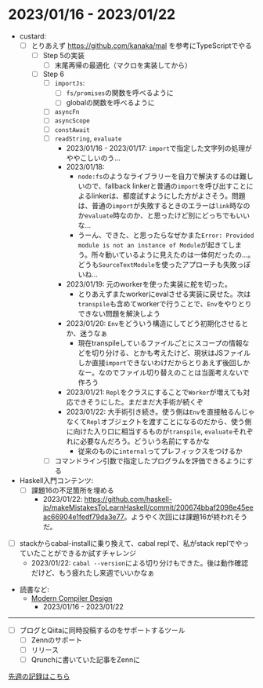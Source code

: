 # 2023/01/16 - 2023/01/22

- custard:
    - [ ] とりあえず <https://github.com/kanaka/mal> を参考にTypeScriptでやる
        - [ ] Step 5の実装
            - [ ] 末尾再帰の最適化（マクロを実装してから）
        - [ ] Step 6
            - [ ] `importJs`:
                - [ ] `fs/promises`の関数を呼べるように
                - [ ] globalの関数を呼べるように
            - [ ] `asyncFn`
            - [ ] `asyncScope`
            - [ ] `constAwait`
            - [ ] `readString`, `evaluate`
                - 2023/01/16 - 2023/01/17: `import`で指定した文字列の処理がややこしいのう...
                - 2023/01/18:
                    - `node:fs`のようなライブラリーを自力で解決するのは難しいので、fallback linkerと普通の`import`を呼び出すことによるlinkerは、都度試すようにした方がよさそう。問題は、普通の`import`が失敗するときのエラーは`link`時なのか`evaluate`時なのか、と思ったけど別にどっちでもいいな...
                    - うーん、できた、と思ったらなぜかまた`Error: Provided module is not an instance of Module`が起きてしまう。所々動いているように見えたのは一体何だったの...。どうも`SourceTextModule`を使ったアプローチも失敗っぽいね...
                - 2023/01/19: 元のworkerを使った実装に舵を切った。
                    - とりあえずまたworkerにevalさせる実装に戻せた。次は`transpile`も含めてworkerで行うことで、`Env`をやりとりできない問題を解決しよう
                - 2023/01/20: `Env`をどういう構造にしてどう初期化させるとか、迷うなぁ
                    - 現在transpileしているファイルごとにスコープの情報などを切り分ける、とかも考えたけど、現状はJSファイルしか直接`import`できないわけだからとりあえず後回しかなー。なのでファイル切り替えのことは当面考えないで作ろう
                - 2023/01/21: `Repl`をクラスにすることで`Worker`が増えても対応できそうにした。まだまだ大手術が続くぞ
                - 2023/01/22: 大手術引き続き。使う側は`Env`を直接触るんじゃなくて`Repl`オブジェクトを渡すことになるのだから、使う側に向けた入り口に相当するものが`transpile`, `evaluate`それぞれに必要なんだろう。どういう名前にするかな
                    - 従来のものに`internal`ってプレフィックスをつけるか
            - [ ] コマンドライン引数で指定したプログラムを評価できるようにする
- Haskell入門コンテンツ:
    - [ ] 課題16の不足箇所を埋める
        - 2023/01/22: <https://github.com/haskell-jp/makeMistakesToLearnHaskell/commit/200674bbaf2098e45eeac66904e1fedf79da3e77>。ようやく次回には課題16が終われそうだ。
- [ ] stackからcabal-installに乗り換えて、cabal replで、私がstack replでやっていたことができるか試すチャレンジ
    - 2023/01/22: `cabal --version`による切り分けもできた。後は動作確認だけど、もう疲れたし来週でいいかなぁ
- 読書など:
    - [Modern Compiler Design](https://www.springer.com/jp/book/9781461446989)
        - 2023/01/16 - 2023/01/22

------

- [ ] ブログとQiitaに同時投稿するのをサポートするツール
    - [ ] Zennのサポート
    - [ ] リリース
    - [ ] Qrunchに書いていた記事をZennに

[先週の記録はこちら](https://github.com/igrep/daily-commits/blob/e04771dd1826c3cd1bf5674bb397f0ecd7359cf3/yesterday.md)
